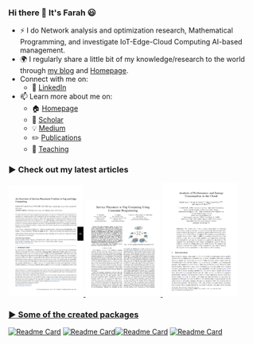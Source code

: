 <!---
ASFarah/ASFarah is a ✨ special ✨ repository because its `README.md` (this file) appears on your GitHub profile.
You can click the Preview link to take a look at your changes.
--->

### Hi there 👋  It's Farah 😃 

- :zap: I do Network analysis and optimization research, Mathematical Programming, and investigate IoT-Edge-Cloud Computing AI-based management.
- :earth_africa: I regularly share a little bit of my knowledge/research to the world through [my blog](https://medium.com/@...) and [Homepage](https://asfarah.github.io/HomePage/).
- Connect with me on:
  - :office: [LinkedIn](https://fr.linkedin.com/in/farah-ait-salaht-641474ba)
- 📫 Learn more about me on:  
  - 🏠 [Homepage](https://asfarah.github.io/HomePage/)
  - 🔭  [Scholar](https://scholar.google.com/citations?hl=en&user=GFaRMiIAAAAJ&view_op=list_works&sortby=pubdate)
  - :bulb: [Medium](https://medium.com/@FarahAS)
  - :pencil2: [Publications](https://asfarah.github.io/HomePage/recherche.publication.html)
  - 📝 [Teaching](https://asfarah.github.io/HomePage/enseignement.html)


### ▶ Check out my latest articles
<a href="https://hal.inria.fr/hal-02313711/document"><img src="https://github.com/ASFarah/Tests/blob/master/images/ACM_CSurv.png?raw=true" alt="Recent Article 0" width = "30%"> 
 <a target="_blank" href="https://hal.archives-ouvertes.fr/hal-02108806/file/SCC_2019.pdf"><img src="https://github.com/ASFarah/Tests/blob/master/images/SCC_2019-02.png?raw=true" alt="Recent Article 1" width = "30%">
 <a target="_blank" href="https://link.springer.com/chapter/10.1007/978-3-319-66583-2_13"><img src="https://github.com/ASFarah/Tests/blob/master/images/EPEW_2017_01.png?raw=true" alt="Recent Article 2" width = "30%">

    
### ▶ Some of the created packages
[![Readme Card](https://github-readme-stats.vercel.app/api/pin/?username=asfarah&repo=SPP)](https://github.com/ASFarah/SPP) 
[![Readme Card](https://github-readme-stats.vercel.app/api/pin/?username=asfarah&repo=SourceCodes_Fog-Edge_Mangement)](https://asfarah.github.io/SourceCodes_Fog-Edge_Mangement/)[![Readme Card](https://github-readme-stats.vercel.app/api/pin/?username=asfarah&repo=IoT_Benchmark)](https://github.com/ASFarah/IoT_Benchmark)
[![Readme Card](https://github-readme-stats.vercel.app/api/pin/?username=asfarah&repo=Bases_de_Python)](https://github.com/ASFarah/Bases_de_Python)


